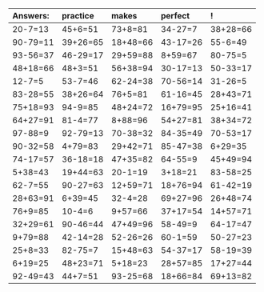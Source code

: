 | Answers: | practice | makes | perfect | ! |
| :--- | :--- | :--- | :--- | :--- |
| 20-7=13 | 45+6=51 | 73+8=81 | 34-27=7 | 38+28=66 | 
| 90-79=11 | 39+26=65 | 18+48=66 | 43-17=26 | 55-6=49 | 
| 93-56=37 | 46-29=17 | 29+59=88 | 8+59=67 | 80-75=5 | 
| 48+18=66 | 48+3=51 | 56+38=94 | 30-17=13 | 50-33=17 | 
| 12-7=5 | 53-7=46 | 62-24=38 | 70-56=14 | 31-26=5 | 
| 83-28=55 | 38+26=64 | 76+5=81 | 61-16=45 | 28+43=71 | 
| 75+18=93 | 94-9=85 | 48+24=72 | 16+79=95 | 25+16=41 | 
| 64+27=91 | 81-4=77 | 8+88=96 | 54+27=81 | 38+34=72 | 
| 97-88=9 | 92-79=13 | 70-38=32 | 84-35=49 | 70-53=17 | 
| 90-32=58 | 4+79=83 | 29+42=71 | 85-47=38 | 6+29=35 | 
| 74-17=57 | 36-18=18 | 47+35=82 | 64-55=9 | 45+49=94 | 
| 5+38=43 | 19+44=63 | 20-1=19 | 3+18=21 | 83-58=25 | 
| 62-7=55 | 90-27=63 | 12+59=71 | 18+76=94 | 61-42=19 | 
| 28+63=91 | 6+39=45 | 32-4=28 | 69+27=96 | 26+48=74 | 
| 76+9=85 | 10-4=6 | 9+57=66 | 37+17=54 | 14+57=71 | 
| 32+29=61 | 90-46=44 | 47+49=96 | 58-49=9 | 64-17=47 | 
| 9+79=88 | 42-14=28 | 52-26=26 | 60-1=59 | 50-27=23 | 
| 25+8=33 | 82-75=7 | 15+48=63 | 54-37=17 | 58-19=39 | 
| 6+19=25 | 48+23=71 | 5+18=23 | 28+57=85 | 17+27=44 | 
| 92-49=43 | 44+7=51 | 93-25=68 | 18+66=84 | 69+13=82 | 
